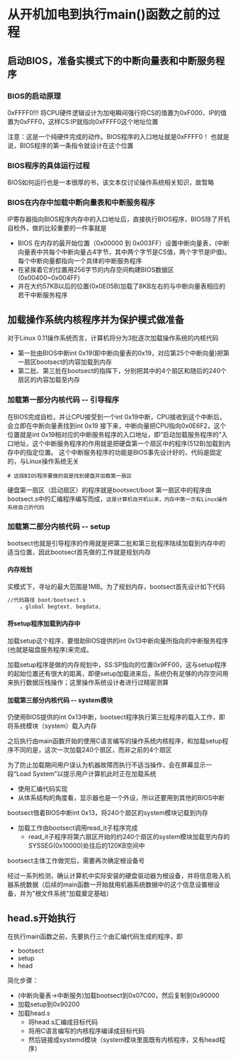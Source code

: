 # 从开机加电到执行main()函数之前的过程
## 启动BIOS，准备实模式下的中断向量表和中断服务程序
### BIOS的启动原理
0xFFFF0!!!
将CPU硬件逻辑设计为加电瞬间强行将CS的值置为0xF000、IP的值置为0xFFF0，这样CS:IP就指向0xFFFF0这个地址位置

注意：这是一个纯硬件完成的动作。BIOS程序的入口地址就是0xFFFF0！
也就是说，BIOS程序的第一条指令就设计在这个位置

### BIOS程序的具体运行过程
BIOS如何运行也是一本很厚的书，该文本仅讨论操作系统相关知识，故暂略

### BIOS在内存中加载中断向量表和中断服务程序
IP寄存器指向BIOS程序内存中的入口地址后，直接执行BIOS程序，BIOS除了开机自检外，做的比较重要的一件事就是
- BIOS 在内存的最开始位置（0x00000 到 0x003FF）设置中断向量表，(中断向量表中共每个中断向量占4字节，其中两个字节是CS值，两个字节是IP值)。每个中断向量都指向一个具体的中断服务程序
- 在紧挨着它的位置用256字节的内存空间构建BIOS数据区(0x00400~0x004FF)
- 并在大约57KB以后的位置(0x0E05B)加载了8KB左右的与中断向量表相应的若干中断服务程序


## 加载操作系统内核程序并为保护模式做准备
对于Linux 0.11操作系统而言，计算机将分为3批逐次加载操作系统的内核代码

- 第一批由BIOS中断int 0x19(即中断向量表的0x19，对应第25个中断向量)把第一扇区bootsect的内容加载到内存
- 第二批、第三批在bootsect的指挥下，分别把其中的4个扇区和随后的240个扇区的内容加载至内存

### 加载第一部分内核代码 -- 引导程序
在BIOS完成自检，并让CPU接受到一个int 0x19中断，CPU接收到这个中断后，会立即在中断向量表找到int 0x19
接下来，中断向量把CPU指向0x0E6F2，这个位置就是int 0x19相对应的中断服务程序的入口地址，即“启动加载服务程序的”入口地址，这个中断服务程序的作用就是把硬盘第一个扇区中的程序(512B)加载到内存中的指定位置。
这个中断服务程序的功能是BIOS事先设计好的，代码是固定的，与Linux操作系统无关

```shell
# 这段BIOS程序要做的就是找到硬盘并加载第一扇区
```

硬盘第一扇区（启动扇区）的程序就是bootsect/boot
第一扇区中的程序由bootsect.s中的汇编程序编写而成，`这是计算机自开机以来，内存中第一次有Linux操作系统自己的代码`


### 加载第二部分内核代码 -- setup
bootsect也就是引导程序的作用就是把第二批和第三批程序陆续加载到内存中的适当位置，因此bootsect首先做的工作就是规划内存

#### 内存规划
实模式下，寻址的最大范围是1MB。为了规划内存，bootsect首先设计如下代码
```asm
//代码路径 boot/bootsect.s
    。global begtext, begdata,
```

#### 将setup程序加载到内存中
加载setup这个程序，要借助BIOS提供的int 0x13中断向量所指向的中断服务程序(也就是磁盘服务程序)来完成。

加载setup程序是做的内存规划中，SS:SP指向的位置0x9FF00，这与setup程序的起始位置还有很大的距离，即便setup加载进来后，系统仍有足够的内存空间用来执行数据压栈操作；这里操作系统设计者进行过精密测算

#### 加载第三部分内核代码 -- system模块
仍使用BIOS提供的int 0x13中断，bootsect程序执行第三批程序的载入工作，即将系统模块（system）载入内存

之后执行由main函数开始的使用C语言编写的操作系统内核程序，和加载setup程序不同的是，这次一次加载240个扇区，而非之前的4个扇区

为了防止加载期间用户误认为机器故障而执行不适当操作，会在屏幕显示一段“Load System”以提示用户计算机此时正在加载系统
- 使用汇编代码实现
- 从体系结构的角度看，显示器也是一个外设，所以还要用到其他的BIOS中断

bootsect借着BIOS中断int 0x13，将240个扇区的system模块记载到内存
- 加载工作由bootsect调用read_it子程序完成
    - read_it子程序将第六扇区开始的约240个扇区的system模块加载至内存的SYSSEG(0x10000)处往后的120KB空间中

bootsect主体工作做完后，需要再次确定根设备号

经过一系列检测，确认计算机中实际安装的硬盘驱动器为根设备，并将信息吸入机器系统数据（后续的main函数一开始就用机器系统数据中的这个信息设置根设备，并为"根文件系统"加载奠定基础）





## head.s开始执行
在执行main函数之前，先要执行三个由汇编代码生成的程序，即
- bootsect
- setup
- head


简化步骤：
- (中断向量表->中断服务)加载bootsect到0x07C00，然后复制到0x90000
- 加载setup到0x90200
- 加载head.s
    - 将head.s汇编成目标代码
    - 将用C语言编写的内核程序编译成目标代码
    - 然后链接成systemd模块（system模块里面既有内核程序，又有head程序）

